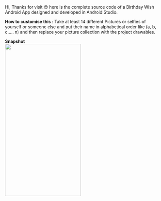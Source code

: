 Hi, 
Thanks for visit 😊
here is the complete source code of a Birthday Wish Android App designed and developed in Android Studio.

<b>How to customise this</b> :
Take at least 14 different Pictures or selfies of yourself or someone else and put their name in alphabetical order like (a, b, c..... n) and then replace your picture collection with the project drawables.


<b>Snapshot</b> <br/>
<img src="https://user-images.githubusercontent.com/70362030/154618484-593de127-6b0d-4297-893e-057888f26af1.jpg" width="250" height="500">

